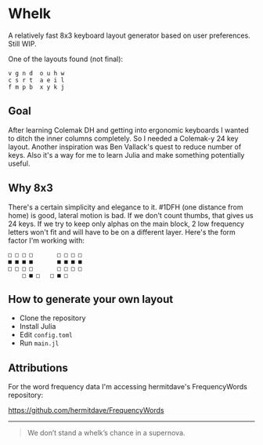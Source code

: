 # Whelk

A relatively fast 8x3 keyboard layout generator based on user preferences. Still WIP. 

One of the layouts found (not final):
```
v g n d  o u h w
c s r t  a e i l
f m p b  x y k j
```

## Goal

After learning Colemak DH and getting into ergonomic keyboards I wanted to ditch the inner columns completely. So I needed a Colemak-y 24 key layout. Another inspiration was Ben Vallack's quest to reduce number of keys. Also it's a way for me to learn Julia and make something potentially useful.

## Why 8x3

There's a certain simplicity and elegance to it. #1DFH (one distance from home) is good, lateral motion is bad. If we don't count thumbs, that gives us 24 keys. If we try to keep only alphas on the main block, 2 low frequency letters won't fit and will have to be on a different layer. Here's the form factor I'm working with:
```
□ □ □ □       □ □ □ □
■ ■ ■ ■       ■ ■ ■ ■
□ □ □ □       □ □ □ □
    □ ■ □   □ ■ □
```

## How to generate your own layout

- Clone the repository
- Install Julia
- Edit `config.toml`
- Run `main.jl`

## Attributions

For the word frequency data I'm accessing hermitdave's FrequencyWords repository:

https://github.com/hermitdave/FrequencyWords

---

> We don’t stand a whelk’s chance in a supernova.
